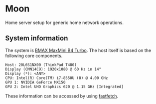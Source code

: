 # Moon

Home server setup for generic home network operations.

## System information

The system is [BMAX MaxMini B4 Turbo](https://www.bmaxit.com/MaxMini-B4-Turbo-16GB-512GB-pd526138658.html).
The host itself is based on the following core components.

```
Host: 20L6S1NX00 (ThinkPad T480)
Display (CMN14C9): 1920x1080 @ 60 Hz in 14"
Display (*): <ANY>
CPU: Intel(R) Core(TM) i7-8550U (8) @ 4.00 GHz
GPU 1: NVIDIA GeForce MX150
GPU 2: Intel UHD Graphics 620 @ 1.15 GHz [Integrated]
```

These information can be accessed by using [fastfetch](https://github.com/fastfetch-cli/fastfetch).
